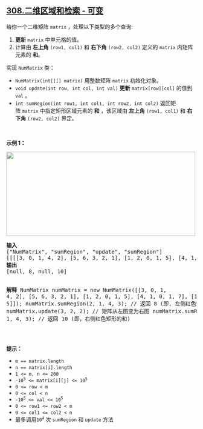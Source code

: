 ## [308.二维区域和检索 - 可变](https://leetcode.cn/problems/range-sum-query-2d-mutable/)
<p>给你一个二维矩阵 <code>matrix</code> ，处理以下类型的多个查询:</p>

<ol>
	<li><strong>更新</strong> <code>matrix</code> 中单元格的值。</li>
	<li>计算由&nbsp;<strong>左上角</strong> <code>(row1, col1)</code> 和&nbsp;<strong>右下角</strong> <code>(row2, col2)</code> 定义的 <code>matrix</code>&nbsp;内矩阵元素的&nbsp;<strong>和</strong>。</li>
</ol>

<p>实现 <code>NumMatrix</code> 类：</p>

<ul>
	<li><code>NumMatrix(int[][] matrix)</code> 用整数矩阵&nbsp;<code>matrix</code> 初始化对象。</li>
	<li><code>void update(int row, int col, int val)</code> <strong>更新</strong> <code>matrix[row][col]</code> 的值到 <code>val</code> 。</li>
	<li><code>int sumRegion(int row1, int col1, int row2, int col2)</code> 返回矩阵&nbsp;<code>matrix</code> 中指定矩形区域元素的 <strong>和</strong> ，该区域由 <strong>左上角</strong> <code>(row1, col1)</code> 和 <strong>右下角</strong> <code>(row2, col2)</code> 界定。</li>
</ul>

<p>&nbsp;</p>

<p><strong>示例 1：</strong></p>
<img alt="" src="https://assets.leetcode.com/uploads/2021/03/14/summut-grid.jpg" style="height: 222px; width: 500px;" />
<pre>
<strong>输入</strong>
["NumMatrix", "sumRegion", "update", "sumRegion"]
[[[[3, 0, 1, 4, 2], [5, 6, 3, 2, 1], [1, 2, 0, 1, 5], [4, 1, 0, 1, 7], [1, 0, 3, 0, 5]]], [2, 1, 4, 3], [3, 2, 2], [2, 1, 4, 3]]
<strong>输出</strong>
[null, 8, null, 10]

<strong>解释</strong>
NumMatrix numMatrix = new NumMatrix([[3, 0, 1, 4, 2], [5, 6, 3, 2, 1], [1, 2, 0, 1, 5], [4, 1, 0, 1, 7], [1, 0, 3, 0, 5]]);
numMatrix.sumRegion(2, 1, 4, 3); // 返回 8 (即, 左侧红色矩形的和)
numMatrix.update(3, 2, 2);       // 矩阵从左图变为右图
numMatrix.sumRegion(2, 1, 4, 3); // 返回 10 (即，右侧红色矩形的和)
</pre>

<p>&nbsp;</p>

<p><strong>提示：</strong></p>

<ul>
	<li><code>m == matrix.length</code></li>
	<li><code>n == matrix[i].length</code></li>
	<li><code>1 &lt;= m, n &lt;= 200</code></li>
	<li><code>-10<sup>5</sup> &lt;= matrix[i][j] &lt;= 10<sup>5</sup></code></li>
	<li><code>0 &lt;= row &lt; m</code></li>
	<li><code>0 &lt;= col &lt; n</code></li>
	<li><code>-10<sup>5</sup> &lt;= val &lt;= 10<sup>5</sup></code></li>
	<li><code>0 &lt;= row1 &lt;= row2 &lt; m</code></li>
	<li><code>0 &lt;= col1 &lt;= col2 &lt; n</code></li>
	<li>最多调用<code>10<sup>4</sup></code> 次&nbsp;<code>sumRegion</code> 和 <code>update</code> 方法</li>
</ul>
